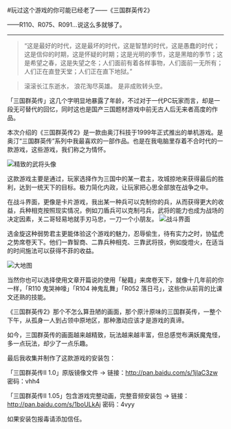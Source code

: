 #玩过这个游戏的你可能已经老了——《三国群英传2》

——R110、R075、R091...说这么多就够了。

***

>“这是最好的时代，这是最坏的时代，这是智慧的时代，这是愚蠢的时代；这是信仰的时期，这是怀疑的时期；这是光明的季节，这是黑暗的季节；这是希望之春，这是失望之冬；人们面前有着各样事物，人们面前一无所有；人们正在直登天堂；人们正在直下地狱。”

>滚滚长江东逝水， 浪花淘尽英雄。 是非成败转头空。
>



「三国群英传」这几个字明显地暴露了年龄，不过对于一代PC玩家而言，却是一段无可替代的回忆，同时这也是国产三国题材游戏中前无古人后无来者高度的作品。


本次介绍的《三国群英传2》是一款由奥汀科技于1999年正式推出的单机游戏。是奥汀“三国群英传”系列中我最喜欢的一部作品。也是在我电脑里存着不合时代的一款游戏，这些游戏，我们称之为情怀。

![精致的武将头像](http://i4.buimg.com/4851/b9fda7d81ff58603.jpg)

这款游戏主要是通过，玩家选择作为三国中的某一君主，攻城掠地来获得最后的胜利，达到一统天下的目标。极力简化内政，让玩家把心思全部放在战争之中。

在战斗界面，更像是卡片游戏，我出某一种兵可以克制你的兵，从而获得更大的收益，兵种相克按照现实情况，例如刀盾兵可以克制弓兵，武将的能力也成为战场的决定因素，关二哥轻易地就手刃马忠，一刀一个小朋友。
![战斗界面](http://i4.buimg.com/4851/0b578127b2f9e011.jpg)

选金旋这种弱势君主更能体验这个游戏的魅力，忍辱偷生，待有实力之时，协猛虎之势席卷天下。他们一靠智商、二靠兵种相克、三靠武将技，例如旋燈火，在适当的时间施法可以获得不菲的收益。

![大地图](http://i4.buimg.com/4851/eea741947a8329a2.jpg)

当然你也可以选择使用文章开篇说的使用「秘籍」来席卷天下，就像十几年前的你一样，「R110 鬼哭神嚎」「R104 神鬼乱舞」「R052 落日弓」，这些你从前背的比课文还熟的技能。

《三国群英传2》那个不怎么算丑陋的画面，那个原汁原味的三国群英传，一整个下午，从孤身一人到占领中原地区，那种激动应该才是游戏的真谛。

如今，三国群英传的画面越来越精致，玩法越来越丰富，但总感觉布满妖魔鬼怪，多一点玩法，却少了一点乐趣。


最后我收集并制作了这款游戏的安装包：

「三国群英传Ⅱ 1.0」原版镜像文件 → 链接：http://pan.baidu.com/s/1jIaC3zw 密码：vhh4

「三国群英传Ⅱ 1.05」包含游戏完整动画，完整音频安装包 → 链接：http://pan.baidu.com/s/1boULkAj 密码：4vyy

如果安装包报毒请添加信任。